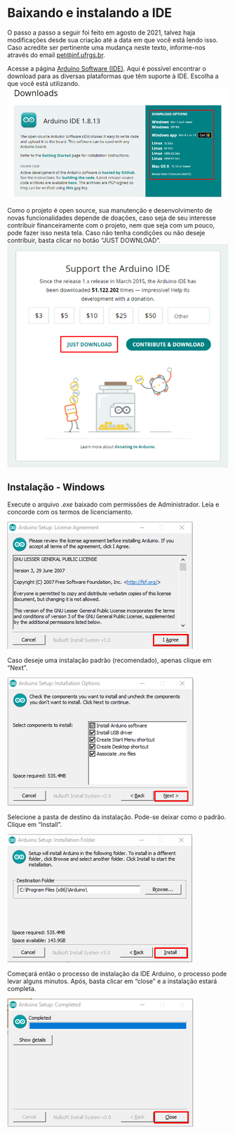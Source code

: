 # Baixando e instalando a IDE

O passo a passo a seguir foi feito em agosto de 2021, talvez haja modificações desde sua criação até a data em que você está lendo isso. Caso acredite ser pertinente uma mudança neste texto, informe-nos através do email [pet@inf.ufrgs.br](pet@inf.ufrgs.br).  

Acesse a página [Arduino Software (IDE)](https://www.arduino.cc/en/software). Aqui é possível encontrar o download para as diversas plataformas que têm suporte à IDE. Escolha a que você está utilizando.
![Página de Download do software Arduino](./images/download-1.png)

Como o projeto é open source, sua manutenção e desenvolvimento de novas funcionalidades depende de doações, caso seja de seu interesse contribuir financeiramente com o projeto, nem que seja com um pouco, pode fazer isso nesta tela. Caso não tenha condições ou não deseje contribuir, basta clicar no botão “JUST DOWNLOAD”.
![Página de doação](./images/download-2.png)



## Instalação - Windows

Execute o arquivo _.exe_ baixado com permissões de Administrador. 
Leia e concorde com os termos de licenciamento.

![Instalação do software](./images/installation-1.png)

Caso deseje uma instalação padrão (recomendado), apenas clique em “Next”.

![Instalação do software](./images/installation-2.png)

Selecione a pasta de destino da instalação. Pode-se deixar como o padrão. Clique em “Install”.

![Instalação do software](./images/installation-3.png)

Começará então o processo de instalação da IDE Arduino, o processo pode levar alguns minutos. Após, basta clicar em “close” e a instalação estará completa.

![Instalação do software](./images/installation-4.png)
